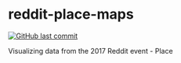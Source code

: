 # reddit-place-maps

[![GitHub last commit](https://img.shields.io/github/last-commit/aydwi/reddit-place-maps.svg)]()

Visualizing data from the 2017 Reddit event - Place

